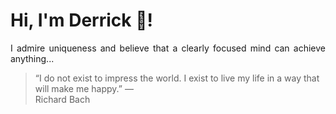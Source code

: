 # Hi, I'm Derrick 👋!
<p align="justify">I admire uniqueness and believe that a clearly focused mind can achieve anything...</p> 
<!-- #quote-start -->
<blockquote>&ldquo;I do not exist to impress the world. I exist to live my life in a way that will make me happy.&rdquo; &mdash; <footer>Richard Bach</footer></blockquote>
<!-- #quote-end -->
